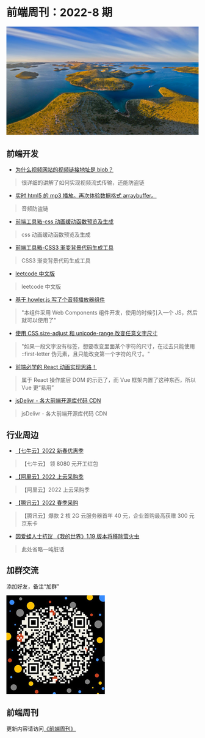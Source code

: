 # 前端周刊：2022-8 期

[![](/img/bing/20220524.jpg?imageMogr2/thumbnail/960x)](https://cn.bing.com/search?q=科纳提国家公园)

## 前端开发

- [为什么视频网站的视频链接地址是 blob？](https://github.com/hoc2019/blog/blob/30f0b490c2421d94c8a9207f22402a10b86a589a/article/%E4%B8%BA%E4%BB%80%E4%B9%88%E8%A7%86%E9%A2%91%E7%BD%91%E7%AB%99%E7%9A%84%E8%A7%86%E9%A2%91%E9%93%BE%E6%8E%A5%E5%9C%B0%E5%9D%80%E6%98%AFblob%EF%BC%9F.md)

> 很详细的讲解了如何实现视频流式传输，还能防盗链

- [实时 html5 的 mp3 播放。再次体验数据格式 arraybuffer。](https://cloud.tencent.com/developer/article/1914890)

> 音频防盗链

- [前端工具箱-css 动画缓动函数预览及生成](https://xuanfengge.com/easeing/ceaser/)

> css 动画缓动函数预览及生成

- [前端工具箱-CSS3 渐变背景代码生成工具](http://www.internetke.com/jsEffects/2014120803/)

> CSS3 渐变背景代码生成工具

- [leetcode 中文版](https://leetcode.cn/problemset/algorithms/)

> leetcode 中文版

- [基于 howler.js 写了个音频播放器组件](https://www.zhangxinxu.com/wordpress/2022/03/howler-js-audio-player/)

> "本组件采用 Web Components 组件开发，使用的时候引入一个 JS，然后就可以使用了"

- [使用 CSS size-adjust 和 unicode-range 改变任意文字尺寸](https://www.zhangxinxu.com/wordpress/2022/03/css-size-adjust-font-unicode-range/)

> "如果一段文字没有标签，想要改变里面某个字符的尺寸，在过去只能使用 ::first-letter 伪元素，且只能改变第一个字符的尺寸。"

- [前端必学的 React 动画实现思路！](https://mp.weixin.qq.com/s/wpz8CFjYMik6peZEFwMwBw)

> 属于 React 操作底层 DOM 的示范了，而 Vue 框架内置了这种东西，所以 Vue 更“易用”

- [jsDelivr - 各大前端开源库代码 CDN](https://www.jsdelivr.com/)

> jsDelivr - 各大前端开源库代码 CDN

## 行业周边

- [【七牛云】2022 新春优惠季](https://s.qiniu.com/mIzQNn)

> 【七牛云】 领 8080 元开工红包

- [【阿里云】2022 上云采购季](https://www.aliyun.com/minisite/goods?taskPkg=2022cgj&pkgSid=290788&userCode=y31qmczl)

> 【阿里云】2022 上云采购季

- [【腾讯云】2022 春季采购](https://curl.qcloud.com/qBTP1dai)

> 【腾讯云】爆款 2 核 2G 云服务器首年 40 元，企业首购最高获赠 300 元京东卡

- [因爱蛙人士抗议 《我的世界》1.19 版本将移除萤火虫](https://hot.cnbeta.com/articles/game/1272621.htm)

> 此处省略一吨脏话

## 加群交流

添加好友，备注“加群”

![refned_x](/img/a/refined-x.jpg)

## 前端周刊

更新内容请访问[《前端周刊》](https://frontend-weekly.com/)
